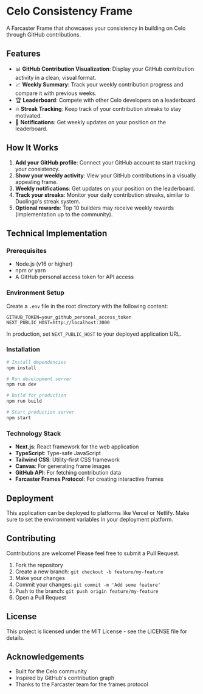 # Celo Consistency Frame

A Farcaster Frame that showcases your consistency in building on Celo through GitHub contributions.

## Features

- 📊 **GitHub Contribution Visualization**: Display your GitHub contribution activity in a clean, visual format.
- 📈 **Weekly Summary**: Track your weekly contribution progress and compare it with previous weeks.
- 🏆 **Leaderboard**: Compete with other Celo developers on a leaderboard.
- 🔥 **Streak Tracking**: Keep track of your contribution streaks to stay motivated.
- 🔔 **Notifications**: Get weekly updates on your position on the leaderboard.

## How It Works

1. **Add your GitHub profile**: Connect your GitHub account to start tracking your consistency.
2. **Show your weekly activity**: View your GitHub contributions in a visually appealing frame.
3. **Weekly notifications**: Get updates on your position on the leaderboard.
4. **Track your streaks**: Monitor your daily contribution streaks, similar to Duolingo's streak system.
5. **Optional rewards**: Top 10 builders may receive weekly rewards (implementation up to the community).

## Technical Implementation

### Prerequisites

- Node.js (v16 or higher)
- npm or yarn
- A GitHub personal access token for API access

### Environment Setup

Create a `.env` file in the root directory with the following content:

```
GITHUB_TOKEN=your_github_personal_access_token
NEXT_PUBLIC_HOST=http://localhost:3000
```

In production, set `NEXT_PUBLIC_HOST` to your deployed application URL.

### Installation

```bash
# Install dependencies
npm install

# Run development server
npm run dev

# Build for production
npm run build

# Start production server
npm start
```

### Technology Stack

- **Next.js**: React framework for the web application
- **TypeScript**: Type-safe JavaScript
- **Tailwind CSS**: Utility-first CSS framework
- **Canvas**: For generating frame images
- **GitHub API**: For fetching contribution data
- **Farcaster Frames Protocol**: For creating interactive frames

## Deployment

This application can be deployed to platforms like Vercel or Netlify. Make sure to set the environment variables in your deployment platform.

## Contributing

Contributions are welcome! Please feel free to submit a Pull Request.

1. Fork the repository
2. Create a new branch: `git checkout -b feature/my-feature`
3. Make your changes
4. Commit your changes: `git commit -m 'Add some feature'`
5. Push to the branch: `git push origin feature/my-feature`
6. Open a Pull Request

## License

This project is licensed under the MIT License - see the LICENSE file for details.

## Acknowledgements

- Built for the Celo community
- Inspired by GitHub's contribution graph
- Thanks to the Farcaster team for the frames protocol